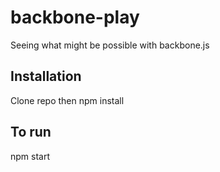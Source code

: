 backbone-play
=============

Seeing what might be possible with backbone.js

Installation
---------------

Clone repo then 
  npm install

To run
------------

npm start
